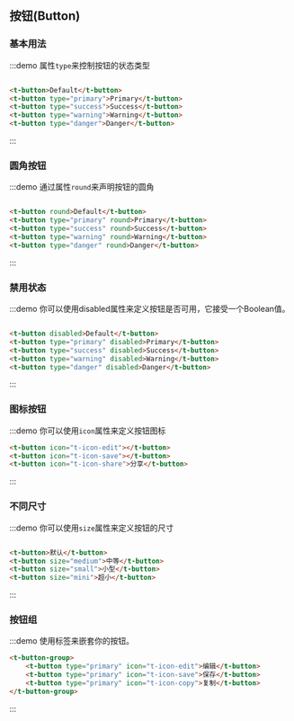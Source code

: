 ## 按钮(Button)

### 基本用法

:::demo 属性`type`来控制按钮的状态类型

```html

<t-button>Default</t-button>
<t-button type="primary">Primary</t-button>
<t-button type="success">Success</t-button>
<t-button type="warning">Warning</t-button>
<t-button type="danger">Danger</t-button>
```

:::

### 圆角按钮

:::demo 通过属性`round`来声明按钮的圆角

```html

<t-button round>Default</t-button>
<t-button type="primary" round>Primary</t-button>
<t-button type="success" round>Success</t-button>
<t-button type="warning" round>Warning</t-button>
<t-button type="danger" round>Danger</t-button>
```

:::

### 禁用状态

:::demo 你可以使用disabled属性来定义按钮是否可用，它接受一个Boolean值。

```html

<t-button disabled>Default</t-button>
<t-button type="primary" disabled>Primary</t-button>
<t-button type="success" disabled>Success</t-button>
<t-button type="warning" disabled>Warning</t-button>
<t-button type="danger" disabled>Danger</t-button>
```

:::

### 图标按钮
:::demo 你可以使用`icon`属性来定义按钮图标
```html
<t-button icon="t-icon-edit"></t-button>
<t-button icon="t-icon-save"></t-button>
<t-button icon="t-icon-share">分享</t-button>
```
:::
### 不同尺寸

:::demo 你可以使用`size`属性来定义按钮的尺寸

```html

<t-button>默认</t-button>
<t-button size="medium">中等</t-button>
<t-button size="small">小型</t-button>
<t-button size="mini">超小</t-button>
```

:::


### 按钮组
:::demo 使用<t-button-group>标签来嵌套你的按钮。
```html
<t-button-group>
	<t-button type="primary" icon="t-icon-edit">编辑</t-button>
	<t-button type="primary" icon="t-icon-save">保存</t-button>
	<t-button type="primary" icon="t-icon-copy">复制</t-button>
</t-button-group>
```
:::
